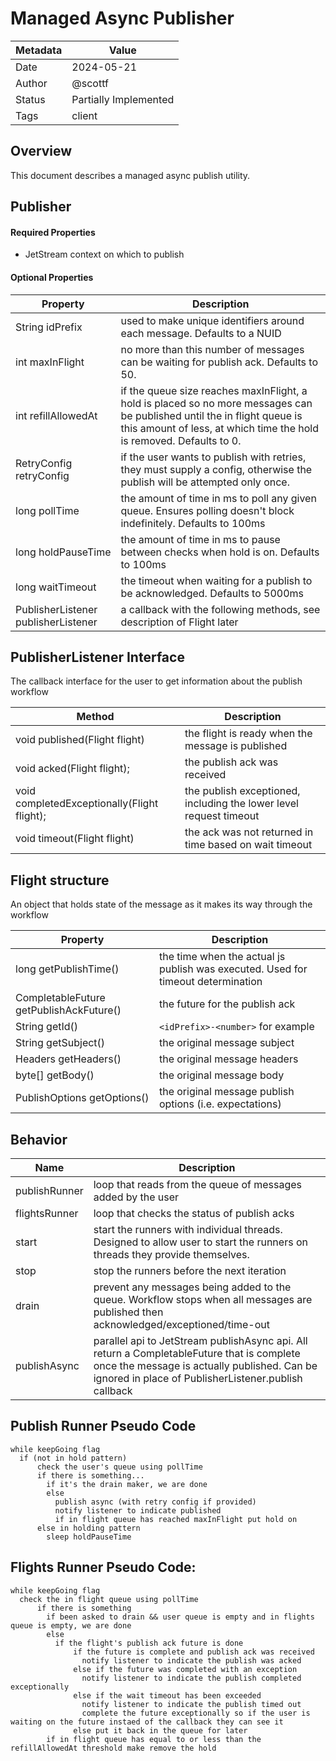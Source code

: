 # Managed Async Publisher

|Metadata| Value                 |
|--------|-----------------------|
|Date    | 2024-05-21            |
|Author  | @scottf               |
|Status  | Partially Implemented |
|Tags    | client                |

## Overview

This document describes a managed async publish utility.

## Publisher

#### Required Properties

* JetStream context on which to publish

#### Optional Properties
| Property                                    | Description                                                                                                                                                                                      |
|---------------------------------------------|--------------------------------------------------------------------------------------------------------------------------------------------------------------------------------------------------|
| String idPrefix                             | used to make unique identifiers around each message. Defaults to a NUID                                                                                                                          |
| int maxInFlight                             | no more than this number of messages can be waiting for publish ack. Defaults to 50.                                                                                                             |
| int refillAllowedAt                         | if the queue size reaches maxInFlight, a hold is placed so no more messages can be published until the in flight queue is this amount of less, at which time the hold is removed. Defaults to 0. |
| RetryConfig retryConfig                     | if the user wants to publish with retries, they must supply a config, otherwise the publish will be attempted only once.                                                                         |
| long pollTime                               | the amount of time in ms to poll any given queue. Ensures polling doesn't block indefinitely. Defaults to 100ms                                                                                  |
| long holdPauseTime                          | the amount of time in ms to pause between checks when hold is on. Defaults to 100ms                                                                                                              |
| long waitTimeout                            | the timeout when waiting for a publish to be acknowledged. Defaults to 5000ms                                                                                                                    |
| PublisherListener publisherListener         | a callback with the following methods, see description of Flight later                                                                                                                           |


## PublisherListener Interface

The callback interface for the user to get information about the publish workflow

| Method                                      | Description                                                        |
|---------------------------------------------|--------------------------------------------------------------------|
| void published(Flight flight)               | the flight is ready when the message is published                  |
| void acked(Flight flight);                  | the publish ack was received                                       |
| void completedExceptionally(Flight flight); | the publish exceptioned, including the lower level request timeout |
| void timeout(Flight flight)                 | the ack was not returned in time based on wait timeout             |

## Flight structure

An object that holds state of the message as it makes its way through the workflow

| Property                                            | Description                                                                     |
|-----------------------------------------------------|---------------------------------------------------------------------------------|
| long getPublishTime()                               | the time when the actual js publish was executed. Used for timeout determination |
| CompletableFuture<PublishAck> getPublishAckFuture() | the future for the publish ack                                                  |
| String getId()                                      | `<idPrefix>-<number>` for example                                               |
| String getSubject()                                 | the original message subject                                                    |
| Headers getHeaders()                                | the original message headers                                                    |
| byte[] getBody()                                    | the original message body                                                       |
| PublishOptions getOptions()                         | the original message publish options (i.e. expectations)                        |


## Behavior

| Name          | Description                                                                                                                                                                                               |
|---------------|-----------------------------------------------------------------------------------------------------------------------------------------------------------------------------------------------------------|
| publishRunner | loop that reads from the queue of messages added by the user                                                                                                                                              |
| flightsRunner | loop that checks the status of publish acks                                                                                                                                                               |
| start         | start the runners with individual threads. Designed to allow user to start the runners on threads they provide themselves.                                                                                |
| stop          | stop the runners before the next iteration                                                                                                                                                                |
| drain         | prevent any messages being added to the queue. Workflow stops when all messages are published then acknowledged/exceptioned/time-out                                                                      |
| publishAsync  | parallel api to JetStream publishAsync api. All return a CompletableFuture<Flight> that is complete once the message is actually published. Can be ignored in place of PublisherListener.publish callback |


## Publish Runner Pseudo Code
```
while keepGoing flag
  if (not in hold pattern)
      check the user's queue using pollTime
      if there is something...
        if it's the drain maker, we are done
        else
          publish async (with retry config if provided)
          notify listener to indicate published
          if in flight queue has reached maxInFlight put hold on
      else in holding pattern
        sleep holdPauseTime
```

## Flights Runner Pseudo Code:
```
while keepGoing flag
  check the in flight queue using pollTime
      if there is something
        if been asked to drain && user queue is empty and in flights queue is empty, we are done
        else
          if the flight's publish ack future is done
              if the future is complete and publish ack was received
                notify listener to indicate the publish was acked
              else if the future was completed with an exception
                notify listener to indicate the publish completed exceptionally
              else if the wait timeout has been exceeded
                notify listener to indicate the publish timed out
                complete the future exceptionally so if the user is waiting on the future instaed of the callback they can see it
              else put it back in the queue for later
        if in flight queue has equal to or less than the refillAllowedAt threshold make remove the hold
```
